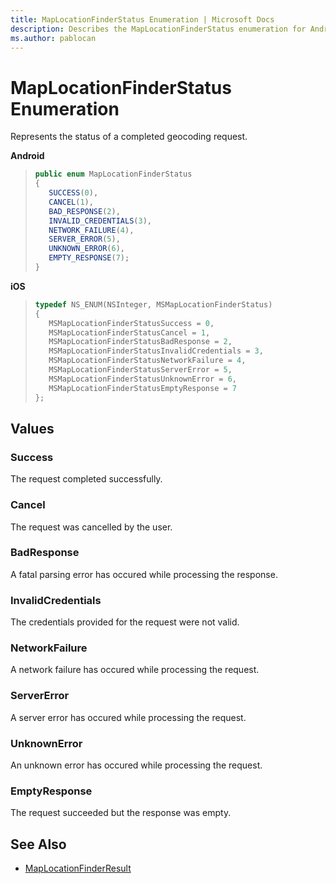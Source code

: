 ```yaml
---
title: MapLocationFinderStatus Enumeration | Microsoft Docs
description: Describes the MapLocationFinderStatus enumeration for Android and iOS and provides the enumeration's values and additional references.
ms.author: pablocan
---
```


# MapLocationFinderStatus Enumeration

Represents the status of a completed geocoding request.

**Android**

>```java
>public enum MapLocationFinderStatus
>{
>    SUCCESS(0),
>    CANCEL(1),
>    BAD_RESPONSE(2),
>    INVALID_CREDENTIALS(3),
>    NETWORK_FAILURE(4),
>    SERVER_ERROR(5),
>    UNKNOWN_ERROR(6),
>    EMPTY_RESPONSE(7);
>}
>```

**iOS**

>```objectivec
>typedef NS_ENUM(NSInteger, MSMapLocationFinderStatus)
>{
>    MSMapLocationFinderStatusSuccess = 0,
>    MSMapLocationFinderStatusCancel = 1,
>    MSMapLocationFinderStatusBadResponse = 2,
>    MSMapLocationFinderStatusInvalidCredentials = 3,
>    MSMapLocationFinderStatusNetworkFailure = 4,
>    MSMapLocationFinderStatusServerError = 5,
>    MSMapLocationFinderStatusUnknownError = 6,
>    MSMapLocationFinderStatusEmptyResponse = 7
>};
>```

## Values

### Success

The request completed successfully.

### Cancel

The request was cancelled by the user.

### BadResponse

A fatal parsing error has occured while processing the response.

### InvalidCredentials

The credentials provided for the request were not valid.

### NetworkFailure

A network failure has occured while processing the request.

### ServerError

A server error has occured while processing the request.

### UnknownError

An unknown error has occured while processing the request.

### EmptyResponse

The request succeeded but the response was empty.

## See Also

* [MapLocationFinderResult](MapLocationFinderResult-class.md)
